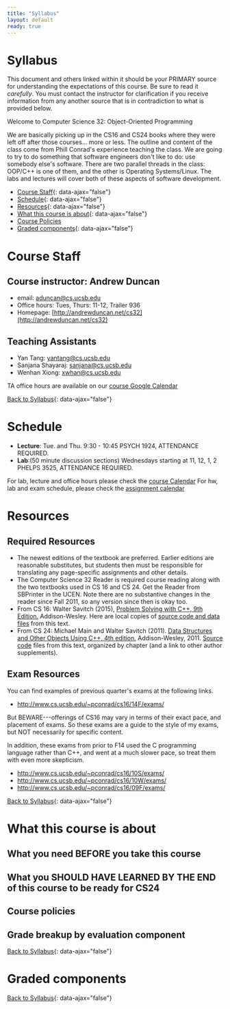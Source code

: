 ```yaml
---
title: "Syllabus"
layout: default
ready: true
---
```


# Syllabus <a name="syllabus"></a>

This document and others linked within it should be your PRIMARY source for understanding the expectations of this course. Be sure to read it *carefully*.
You must contact the instructor for clarification if you receive information from any another source that is in contradiction to what is provided below.

Welcome to Computer Science 32: Object-Oriented Programming</p>
We are basically picking up in the CS16 and CS24 books where they were left off after those courses... more or less.
The outline and content of the class come from Phill Conrad's experience teaching the class. We are going to try to do something that software engineers don't like to do: use somebody else's software.
There are two parallel threads in the class: OOP/C++ is one of them, and the other is Operating Systems/Linux. The labs and lectures will cover both of these aspects of software development.

* [Course Staff](#staff){: data-ajax="false"}
* [Schedule](#schedule){: data-ajax="false"}
* [Resources](#resources){: data-ajax="false"}
* [What this course is about](#about){: data-ajax="false"}
* [Course Policies](#policies)
* [Graded components](#moreabout){: data-ajax="false"}


# Course Staff<a name="staff"></a>

## Course instructor: Andrew Duncan 
* email: aduncan@cs.ucsb.edu	
* Office hours: Tues, Thurs: 11-12, Trailer 936
* Homepage: [http://andrewduncan.net/cs32](http://andrewduncan.net/cs32)
 
## Teaching Assistants
* Yan Tang: yantang@cs.ucsb.edu
* Sanjana Shayaraj: sanjana@cs.ucsb.edu
* Wenhan Xiong: xwhan@cs.ucsb.edu

TA office hours are available on our [course Google Calendar](/info/schedule/)


[Back to Syllabus](#syllabus){: data-ajax="false"}

# Schedule <a name="schedule"></a>

* **Lecture**: Tue. and Thu. 9:30 - 10:45 PSYCH 1924, ATTENDANCE REQUIRED.
* **Lab**:(50 minute discussion sections) Wednesdays starting at 11, 12, 1, 2 PHELPS 3525, ATTENDANCE REQUIRED.

For lab, lecture and office hours please check the [course Calendar](/info/schedule/)
For hw, lab and exam schedule, please check the [assignment calendar](/info/calendar/)

# Resources <a name="resources"></a>

## Required Resources

<ul>
			<li>The newest editions of the textbook are preferred. Earlier editions are reasonable substitutes, but students then must be responsible for translating any page-specific assignments and other details.</li>
   <li>The Computer Science 32 Reader is required course reading along with the two textbooks used in CS 16 and CS 24. Get the Reader from SBPrinter in the UCEN. Note there are no substantive changes in the reader since Fall 2011, so any version since then is okay too.</li>
			
   <li>From CS 16: Walter Savitch (2015), <a href='http://www.mypearsonstore.com/bookstore/problem-solving-with-c-plus-plus-9780133591743'>Problem Solving with C++, 9th Edition.</a> Addison-Wesley. Here are local copies of <a href='http://www.cs.ucsb.edu/~mikec/cs16/misc/demos/savitch9pgms/'>source code and data files</a> from this text.</li>
        	
   <li>From CS 24: Michael Main and Walter Savitch (2011). <a href='http://www.pearsonhighered.com/educator/product/Data-Structures-and-Other-Objects-Using-C/9780132129480.page'>Data Structures and Other Objects Using C++, 4th edition.</a> Addison-Wesley, 2011. <a href='http://www.cs.colorado.edu/~main/dscode.html'>Source code</a> files from this text, organized by chapter (and a link to other author supplements).</li>
</ul>

## Exam Resources

You can find examples of previous quarter's  exams at the following links.

* http://www.cs.ucsb.edu/~pconrad/cs16/14F/exams/

But BEWARE---offerings of CS16 may vary in terms of their exact pace, and placement of exams. So these exams are a guide to the style of my exams, but NOT necessarily for specific content.

In addition, these exams from prior to F14 used the C programming language rather than C++, and went at a much slower pace, so treat them with even more skepticism.

* http://www.cs.ucsb.edu/~pconrad/cs16/10S/exams/
* http://www.cs.ucsb.edu/~pconrad/cs16/10W/exams/
* http://www.cs.ucsb.edu/~pconrad/cs16/09F/exams/



[Back to Syllabus](#syllabus){: data-ajax="false"}

# What this course is about <a name="about"></a>


## What you need BEFORE you take this course 



## What you SHOULD HAVE LEARNED BY THE END of this course to be ready for CS24 




## Course policies <a name="policies"></a>

## Grade breakup by evaluation component


[Back to Syllabus](#syllabus){: data-ajax="false"}


# Graded components <a name="moreabout"></a>



[Back to Syllabus](#syllabus){: data-ajax="false"}
